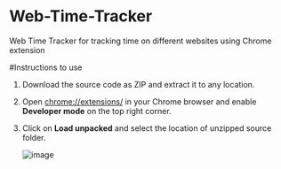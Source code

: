 # Web-Time-Tracker
Web Time Tracker for tracking time on different websites using  Chrome extension

#Instructions to use
1. Download the source code as ZIP and extract it to any location.
2. Open [chrome://extensions/](chrome://extensions/) in your Chrome browser and enable **Developer mode** on the top right corner.
3. Click on **Load unpacked** and select the location of unzipped source folder.

   ![image](https://github.com/SamikshaS20/Web-Time-Tracker/assets/124896023/275aaa65-5c8e-49b5-ab32-728ae1d50ca9)






